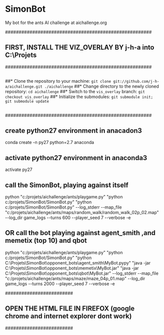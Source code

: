 # SimonBot
My bot for the ants AI challenge at aichallenge.org

######################################################
## FIRST, INSTALL THE VIZ_OVERLAY BY j-h-a into C:\Projets
######################################################
##
##* Clone the repository to your machine: `git clone git://github.com/j-h-a/aichallenge.git ./aichallenge`
##* Change directory to the newly cloned repository: `cd aichallenge`
##* Switch to the `vis_overlay` branch: `git checkout vis_overlay`
##* Initialize the submodules: `git submodule init; git submodule update`
##
######################################################


## create python27 environment in anacadon3
conda create -n py27 python=2.7 anaconda

## activate python27 environment in anaconda3
activate py27

## call the SimonBot, playing against itself
python "c:/projets/aichallenge/ants/playgame.py" "python c:/projets/SimonBot/SimonBot.py" "python c:/projets/SimonBot/SimonBot.py" --log_stderr --map_file  "c:/projets/aichallenge/ants/maps/random_walk/random_walk_02p_02.map" --log_dir game_logs --turns 600  --player_seed 7 --verbose -e

## OR call the bot playing against agent_smith ,and memetix (top 10) and qbot
python "c:/projets/aichallenge/ants/playgame.py" "python c:/projets/SimonBot/SimonBot.py" "python C:\Projets\SimonBot\opponent_bots\agent_smith\MyBot.pypy" "java -jar C:\Projets\SimonBot\opponent_bots\memetix\MyBot.jar" "java -jar C:\Projets\SimonBot\opponent_bots\qbot\MyBot.jar"  --log_stderr --map_file  "c:/projets/aichallenge/ants/maps/maze/maze_04p_01.map" --log_dir game_logs --turns 2000  --player_seed 7 --verbose -e

#########################
## OPEN THE HTML FILE IN FIREFOX (google chrome and internet explorer dont work)
#########################

